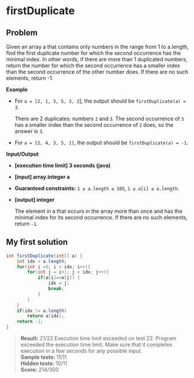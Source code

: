 # firstDuplicate

## Problem

Given an array a that contains only numbers in the range from 1 to a.length, find the first duplicate number for which the second occurrence has the minimal index. In other words, if there are more than 1 duplicated numbers, return the number for which the second occurrence has a smaller index than the second occurrence of the other number does. If there are no such elements, return -1.

**Example**

* For `a = [2, 1, 3, 5, 3, 2`], the output should be
`firstDuplicate(a) = 3`.

  There are 2 duplicates: numbers `2` and `3`. The second occurrence of `3` has a smaller index than the second occurrence of `2` does, so the answer is `3`.

* For `a = [2, 4, 3, 5, 1]`, the output should be
`firstDuplicate(a) = -1`.

**Input/Output**

* **[execution time limit] 3 seconds (java)**

* **[input] array.integer a**

* **Guaranteed constraints:**
`1 ≤ a.length ≤ 105`,
`1 ≤ a[i] ≤ a.length`.

* **[output] integer**

  The element in a that occurs in the array more than once and has the minimal index for its second occurrence. If there are no such elements, return `-1`.

## My first solution

```Java
int firstDuplicate(int[] a) {
    int idx = a.length;
    for(int i =0; i < idx; i++){
        for(int j = i+1; j < idx; j++){
            if(a[i]==a[j]) {
                idx = j;
                break;                    
            }
        }
    }
    if(idx != a.length)
        return a[idx];
    return -1;
}
```
> **Result:** 21/22 Execution time limit exceeded on test 22: Program exceeded the execution time limit. Make sure that it completes execution in a few seconds for any possible input.<br>
> **Sample tests:** 11/11<br>
> **Hidden tests:** 10/11<br>
> **Score:** 214/300<br>

